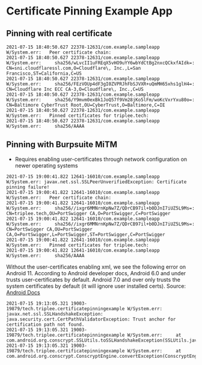 # Certificate Pinning Example App

## Pinning with real certificate

```log
2021-07-15 18:40:50.627 22378-12631/com.example.sampleapp W/System.err:   Peer certificate chain:
2021-07-15 18:40:50.627 22378-12631/com.example.sampleapp W/System.err:     sha256/wLvcII1uFREqX5vHO9uYY6wbYdCtBg2nxcQCkxfAIdk=: CN=sni.cloudflaressl.com,O=Cloudflare\, Inc.,L=San Francisco,ST=California,C=US
2021-07-15 18:40:50.627 22378-12631/com.example.sampleapp W/System.err:     sha256/FEzVOUp4dF3gI0ZVPRJhFbSJVXR+uQmMH65xhs1glH4=: CN=Cloudflare Inc ECC CA-3,O=Cloudflare\, Inc.,C=US
2021-07-15 18:40:50.627 22378-12631/com.example.sampleapp W/System.err:     sha256/Y9mvm0exBk1JoQ57f9Vm28jKo5lFm/woKcVxrYxu80o=: CN=Baltimore CyberTrust Root,OU=CyberTrust,O=Baltimore,C=IE
2021-07-15 18:40:50.627 22378-12631/com.example.sampleapp W/System.err:   Pinned certificates for triplee.tech:
2021-07-15 18:40:50.627 22378-12631/com.example.sampleapp W/System.err:     sha256/AAAA
```

## Pinning with Burpsuite MiTM

- Requires enabling user-certificates through network configuration on newer operating systems

```log
2021-07-15 19:00:41.822 12641-16010/com.example.sampleapp W/System.err: javax.net.ssl.SSLPeerUnverifiedException: Certificate pinning failure!
2021-07-15 19:00:41.822 12641-16010/com.example.sampleapp W/System.err:   Peer certificate chain:
2021-07-15 19:00:41.822 12641-16010/com.example.sampleapp W/System.err:     sha256//ixgr6MMNrnKpNw7Z/QDrCB97il+b0DJnI7iUZ5L9Ms=: CN=triplee.tech,OU=PortSwigger CA,O=PortSwigger,C=PortSwigger
2021-07-15 19:00:41.822 12641-16010/com.example.sampleapp W/System.err:     sha256//ixgr6MMNrnKpNw7Z/QDrCB97il+b0DJnI7iUZ5L9Ms=: CN=PortSwigger CA,OU=PortSwigger CA,O=PortSwigger,L=PortSwigger,ST=PortSwigger,C=PortSwigger
2021-07-15 19:00:41.822 12641-16010/com.example.sampleapp W/System.err:   Pinned certificates for triplee.tech:
2021-07-15 19:00:41.822 12641-16010/com.example.sampleapp W/System.err:     sha256/AAAA
```

Without the user-certificates enabling xml, we see the following error on Android 11. According to Android developer docs, Android 6.0 and under trusts user-certificates by default. Android 7.0 and over only trusts the system certificates by default (it will ignore user installed certs). Source: [Android Docs](https://developer.android.com/training/articles/security-config#base-config)

```log
2021-07-15 19:13:05.321 19003-19879/tech.triplee.certificatepinningexample W/System.err: javax.net.ssl.SSLHandshakeException: java.security.cert.CertPathValidatorException: Trust anchor for certification path not found.
2021-07-15 19:13:05.321 19003-19879/tech.triplee.certificatepinningexample W/System.err:     at com.android.org.conscrypt.SSLUtils.toSSLHandshakeException(SSLUtils.java:362)
2021-07-15 19:13:05.321 19003-19879/tech.triplee.certificatepinningexample W/System.err:     at com.android.org.conscrypt.ConscryptEngine.convertException(ConscryptEngine.java:1134)
```
